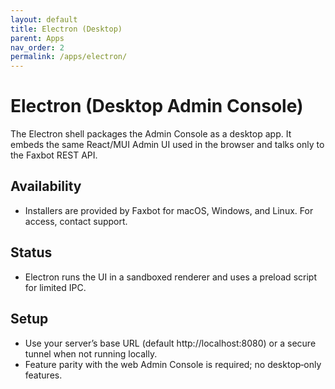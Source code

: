 ```yaml
---
layout: default
title: Electron (Desktop)
parent: Apps
nav_order: 2
permalink: /apps/electron/
---
```


# Electron (Desktop Admin Console)

The Electron shell packages the Admin Console as a desktop app. It embeds the same React/MUI Admin UI used in the browser and talks only to the Faxbot REST API.

## Availability
- Installers are provided by Faxbot for macOS, Windows, and Linux. For access, contact support.

## Status
- Electron runs the UI in a sandboxed renderer and uses a preload script for limited IPC.

## Setup
- Use your server’s base URL (default http://localhost:8080) or a secure tunnel when not running locally.
- Feature parity with the web Admin Console is required; no desktop‑only features.
